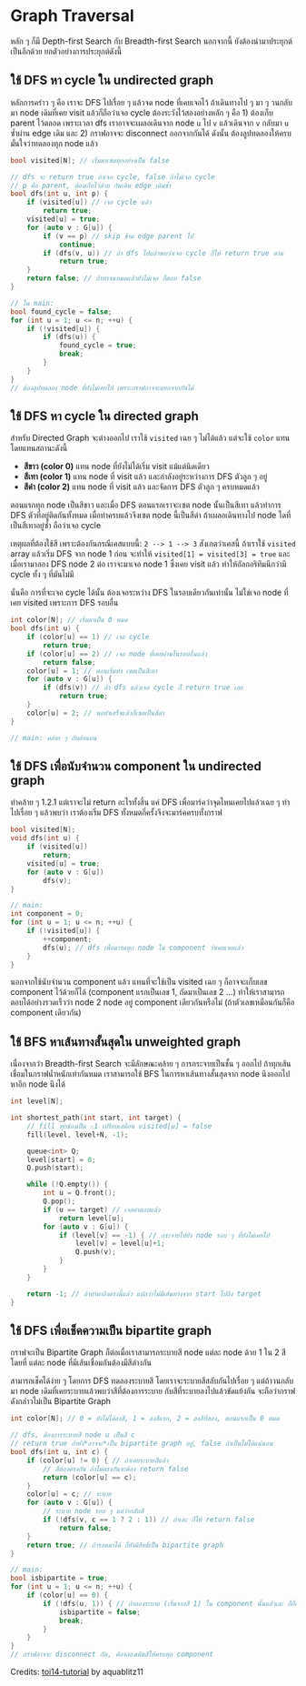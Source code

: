 # Graph Traversal

หลัก ๆ ก็มี Depth-first Search กับ Breadth-first Search นอกจากนี้ ยังต้องนำมาประยุกต์เป็นอีกด้วย ยกตัวอย่างการประยุกต์ดังนี้

## ใช้ DFS หา cycle ใน undirected graph

หลักการคร่าว ๆ คือ เราจะ DFS ไปเรื่อย ๆ แล้วจด node ที่เคยเจอไว้ ถ้าเดินทางไป ๆ มา ๆ วนกลับมา node เดิมที่เคย visit แล้วก็ถือว่าเจอ cycle
ต้องระวังไว้สองอย่างหลัก ๆ คือ 1) ต้องเก็บ parent ไว้ตลอด เพราะเวลา dfs เราอาจจะเผลอเดินจาก node `u` ไป `v` แล้วเดินจาก `v` กลับมา `u` ซ้ำผ่าน edge เดิม และ 2) กราฟอาจจะ disconnect ออกจากกันได้ ดังนั้น ต้องลูปทดลองให้ครบ มั่นใจว่าทดลองทุก node แล้ว

```cpp
bool visited[N]; // เริ่มมาเซตทุกอย่างเป็น false

// dfs จะ return true ถ้าเจอ cycle, false ถ้าไม่เจอ cycle
// p คือ parent, ต้องเก็บไว้ด้วย กันเดิน edge เดิมซ้ำ
bool dfs(int u, int p) {
    if (visited[u]) // เจอ cycle แล้ว
        return true;
    visited[u] = true;
    for (auto v : G[u]) {
        if (v == p) // skip ข้าม edge parent ไป
            continue;
        if (dfs(v, u)) // ถ้า dfs ไปแล้วพบว่าเจอ cycle ก็ให้ return true ตาม
            return true;
    }
    return false; // ถ้าทำจนหมดแล้วยังไม่เจอ ก็ตอบ false
}

// ใน main:
bool found_cycle = false;
for (int u = 1; u <= n; ++u) {
    if (!visited[u]) {
        if (dfs(u)) {
            found_cycle = true;
            break;
        }
    }
}
// ต้องลูปทดลอง node ที่ยังไม่เคยไป เพราะกราฟอาจจะแยกจากกันได้
```

## ใช้ DFS หา cycle ใน directed graph

สำหรับ Directed Graph จะต่างออกไป เราใช้ `visited` เฉย ๆ ไม่ได้แล้ว แต่จะใช้ `color` แทน โดยแทนสถานะดังนี้
- **สีขาว (color 0)** แทน node ที่ยังไม่ได้เริ่ม visit แม้แต่นิดเดียว
- **สีเทา (color 1)** แทน node ที่ visit แล้ว และกำลังอยู่ระหว่างการ DFS ตัวลูก ๆ อยู่
- **สีดำ (color 2)** แทน node ที่ visit แล้ว และจัดการ DFS ตัวลูก ๆ ครบหมดแล้ว

ตอนแรกทุก node เป็นสีขาว และเมื่อ DFS ตอนแรกเราจะเซต node นั้นเป็นสีเทา แล้วทำการ DFS ตัวที่อยู่ติดกันทั้งหมด เมื่อทำครบแล้วจึงเซต node นี้เป็นสีดำ ถ้าเผลอเดินทางไป node ใดที่เป็นสีเทาอยู่ซ้ำ ถือว่าเจอ cycle

เหตุผลที่ต้องใช้สี เพราะต้องกันกรณีเคสแบบนี้: `2 --> 1 --> 3` สังเกตว่าเคสนี้ ถ้าเราใช้ `visited` array แล้วเริ่ม DFS จาก node 1 ก่อน จะทำให้ `visited[1] = visited[3] = true` และเมื่อเรามาลอง DFS node 2 ต่อ เราจะมาเจอ node 1 ซึ่งเคย visit แล้ว ทำให้อัลกอริทึมนึกว่ามี cycle ทั้ง ๆ ที่มันไม่มี

นั่นคือ การที่จะเจอ cycle ได้นั้น ต้องเจอระหว่าง DFS ในรอบเดียวกันเท่านั้น ไม่ใช่เจอ node ที่เคย visited เพราะการ DFS รอบอื่น

```cpp
int color[N]; // เริ่มมาเป็น 0 หมด
bool dfs(int u) {
    if (color[u] == 1) // เจอ cycle
        return true;
    if (color[u] == 2) // เจอ node ที่เคยผ่านในรอบอื่นแล้ว
        return false;
    color[u] = 1; // ตอนเริ่มทำ เซตเป็นสีเทา
    for (auto v : G[u]) {
        if (dfs(v)) // ถ้า dfs แล้วเจอ cycle ก็ return true เลย
            return true;
    }
    color[u] = 2; // พอทำเสร็จแล้วก็เซตเป็นสีดำ
}

// main: คล้าย ๆ กับด้านบน
```

## ใช้ DFS เพื่อนับจำนวน component ใน undirected graph

ทำคล้าย ๆ 1.2.1 แต่เราจะไม่ return อะไรทั้งสิ้น แค่ DFS เพื่อมาร์คว่าจุดไหนเคยไปแล้วเฉย ๆ ทำไปเรื่อย ๆ แล้วพบว่า เราต้องเริ่ม DFS ทั้งหมดกี่ครั้งจึงจะมาร์คครบทั้งกราฟ

```cpp
bool visited[N];
void dfs(int u) {
    if (visited[u])
        return;
    visited[u] = true;
    for (auto v : G[u])
        dfs(v);
}

// main:
int component = 0;
for (int u = 1; u <= n; ++u) {
    if (!visited[u]) {
        ++component;
        dfs(u); // dfs เพื่อมาร์คทุก node ใน component ว่าเคยเจอแล้ว
    }
}
```

นอกจากใช้นับจำนวน component แล้ว แทนที่จะใช้เป็น visited เฉย ๆ ก็อาจจะเก็บเลข component ไว้ด้วยก็ได้ (component แรกเป็นเลข 1, ถัดมาเป็นเลข 2 ...) ทำให้เราสามารถตอบได้อย่างรวดเร็วว่า node 2 node อยู่ component เดียวกันหรือไม่ (ถ้าตัวเลขเหมือนกันก็คือ component เดียวกัน)

## ใช้ BFS หาเส้นทางสั้นสุดใน unweighted graph

เนื่องจากว่า Breadth-first Search จะมีลักษณะคล้าย ๆ การกระจายเป็นชั้น ๆ ออกไป ถ้าทุกเส้นเชื่อมในกราฟน้ำหนักเท่ากันหมด เราสามารถใช้ BFS ในการหาเส้นทางสั้นสุดจาก node นึงออกไปหาอีก node นึงได้

```cpp
int level[N];

int shortest_path(int start, int target) {
    // fill ทุกช่องเป็น -1 เปรียบเสมือน visited[u] = false
    fill(level, level+N, -1);

    queue<int> Q;
    level[start] = 0;
    Q.push(start);

    while (!Q.empty()) {
        int u = Q.front();
        Q.pop();
        if (u == target) // เจอคำตอบแล้ว
            return level[u];
        for (auto v : G[u]) {
            if (level[v] == -1) { // กระจายไปยัง node รอบ ๆ ที่ยังไม่เคยไป
                level[v] = level[u]+1;
                Q.push(v);
            }
        }
    }

    return -1; // ถ้าทำมาถึงตรงนี้แล้ว แปลว่าไม่มีเส้นทางจาก start ไปถึง target 
}
```

## ใช้ DFS เพื่อเช็คความเป็น bipartite graph

กราฟจะเป็น Bipartite Graph ก็ต่อเมื่อเราสามารถระบายสี node แต่ละ node ด้วย 1 ใน 2 สี โดยที่ แต่ละ node ที่มีเส้นเชื่อมกันต้องมีสีต่างกัน

สามารถเช็คได้ง่าย ๆ โดยการ DFS ทดลองระบายสี โดยเราจะระบายสีสลับกันไปเรื่อย ๆ แต่ถ้าวนกลับมา node เดิมที่เคยระบายแล้วพบว่าสีที่ต้องการระบาย กับสีที่ระบายลงไปแล้วขัดแย้งกัน จะถือว่ากราฟดังกล่าวไม่เป็น Bipartite Graph

```cpp
int color[N]; // 0 = ยังไม่ได้ลงสี, 1 = ลงสีแรก, 2 = ลงสีที่สอง, ตอนแรกเป็น 0 หมด

// dfs, ต้องการระบายสี node u เป็นสี c
// return true ถ้ายัง*อาจจะ*เป็น bipartite graph อยู่, false ถ้าเป็นไม่ได้แน่นอน
bool dfs(int u, int c) {
    if (color[u] != 0) { // ถ้าเคยระบายสีแล้ว
        // สีต้องตรงกัน ถ้าไม่ตรงกันจะต้อง return false
        return (color[u] == c);
    }
    color[u] = c; // ระบาย
    for (auto v : G[u]) {
        // ระบาย node รอบ ๆ แต่ว่ากลับสี
        if (!dfs(v, c == 1 ? 2 : 1)) // ถ้าเละ ก็ให้ return false
            return false;
    }
    return true; // ถ้ารอดมาได้ ก็ยังมีสิทธิ์เป็น bipartite graph
}

// main:
bool isbipartite = true;
for (int u = 1; u <= n; ++u) {
    if (color[u] == 0) {
        if (!dfs(u, 1)) { // ถ้าลองระบาย (เริ่มจากสี 1) ใน component นั้นแล้วเละ ก็ถือว่าไม่เป็น bipartite graph
            isbipartite = false;
            break;
        }
    }
}
// กราฟอาจจะ disconnect กัน, ต้องลองเติมสีให้ครบทุก component
```

Credits: [toi14-tutorial](https://github.com/aquablitz11/toi14-tutorial) by aquablitz11